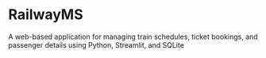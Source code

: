 # RailwayMS
A web-based application for managing train schedules, ticket bookings, and passenger details using Python, Streamlit, and SQLite
